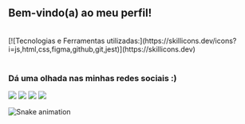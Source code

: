 ## Bem-vindo(a) ao meu perfil! 

<div style="display: inline_block"><br>
  [![Tecnologias e Ferramentas utilizadas:](https://skillicons.dev/icons?i=js,html,css,figma,github,git,jest)](https://skillicons.dev)
</div>
 
 <br>
 
  ### Dá uma olhada nas minhas redes sociais :)
 
<div> 

  <a href="https://instagram.com/josirubin" target="_blank"><img src="https://img.shields.io/badge/-Instagram-%23E4405F?style=for-the-badge&logo=instagram&logoColor=white" target="_blank"></a>
 <a href="" target="_blank"><img src="https://img.shields.io/badge/Discord-7289DA?style=for-the-badge&logo=discord&logoColor=white" target="_blank"></a> 
  <a href = "josirubinc@hotmail.com"><img src="https://img.shields.io/badge/-Gmail-%23333?style=for-the-badge&logo=gmail&logoColor=white" target="_blank"></a>
  <a href="https://www.linkedin.com/in/josirubin" target="_blank"><img src="https://img.shields.io/badge/-LinkedIn-%230077B5?style=for-the-badge&logo=linkedin&logoColor=white" target="_blank"></a> 
 
  ![Snake animation](https://github.com/josirubin/josirubin/blob/output/github-contribution-grid-snake.svg)

</div>

